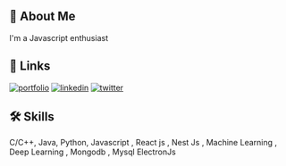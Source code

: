 
## 🚀 About Me
I'm a Javascript enthusiast


## 🔗 Links
[![portfolio](https://img.shields.io/badge/my_portfolio-000?style=for-the-badge&logo=ko-fi&logoColor=white)]()
[![linkedin](https://img.shields.io/badge/linkedin-0A66C2?style=for-the-badge&logo=linkedin&logoColor=white)](https://www.linkedin.com/in/abdelali-hamza-037203205/)
[![twitter](https://img.shields.io/badge/twitter-1DA1F2?style=for-the-badge&logo=twitter&logoColor=white)](https://twitter.com/HamzaAbdelalii)


## 🛠 Skills
C/C++, Java, Python, Javascript , React js , Nest Js , Machine Learning , Deep Learning , Mongodb , Mysql
ElectronJs
